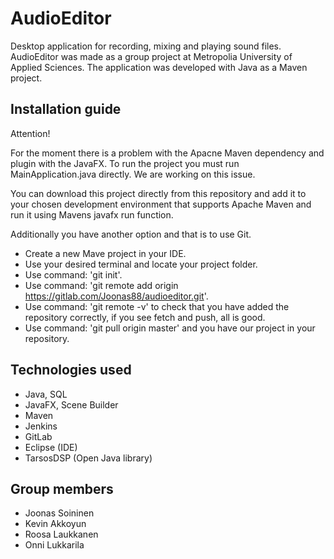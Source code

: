 # AudioEditor

Desktop application for recording, mixing and playing sound files. AudioEditor was made as a group project at Metropolia University of Applied Sciences. The application was developed with Java as a Maven project.

## Installation guide
Attention!

For the moment there is a problem with the Apacne Maven dependency and plugin with the JavaFX. 
To run the project you must run MainApplication.java directly.
We are working on this issue.

You can download this project directly from this repository and add it to your chosen development environment that supports Apache Maven and run it using Mavens javafx run function.

Additionally you have another option and that is to use Git.
- Create a new Mave project in your IDE.
- Use your desired terminal and locate your project folder.
- Use command: 'git init'.
- Use command: 'git remote add origin https://gitlab.com/Joonas88/audioeditor.git'.
- Use command: 'git remote -v' to check that you have added the repository correctly, if you see fetch and push, all is good.
- Use command: 'git pull origin master' and you have our project in your repository.

## Technologies used

- Java, SQL
- JavaFX, Scene Builder
- Maven
- Jenkins
- GitLab
- Eclipse (IDE)
- TarsosDSP (Open Java library)

## Group members

- Joonas Soininen 
- Kevin Akkoyun
- Roosa Laukkanen
- Onni Lukkarila
